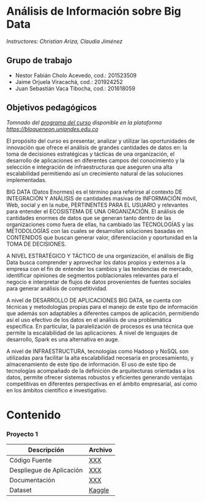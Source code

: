 # Análisis de Información sobre Big Data

*Instructores: Christian Ariza, Claudia Jiménez*

## Grupo de trabajo
* Nestor Fabián Cholo Acevedo, cod.: 201523509
* Jaime Orjuela Viracachá, cod.: 201924252
* Juan Sebastián Vaca Tibocha, cod.: 201618059

## Objetivos pedagógicos 
<i>Tomnado del <a href=https://bloqueneon.uniandes.edu.co/d2l/le/lessons/25917/topics/127502>programa del curso</a> disponible en la plataforma <a href=https://bloqueneon.uniandes.edu.co>https://bloqueneon.uniandes.edu.co</a></i>

El propósito del curso es presentar, analizar y utilizar las oportunidades de innovación que ofrece el análisis de grandes cantidades de datos en: la toma de decisiones estratégicas y tácticas de una organización, el desarrollo de aplicaciones en diferentes campos del conocimiento y la selección e integración de infraestructuras que aseguren una alta escalabilidad permitiendo así un crecimiento natural de las soluciones implementadas.

BIG DATA (Datos Enormes) es el término para referirse al contexto DE INTEGRACIÓN Y ANÁLISIS de cantidades masivas de INFORMACIÓN móvil, Web, social y en la nube, PERTINENTES PARA EL USUARIO y relevantes para entender el ECOSISTEMA DE UNA ORGANIZACIÓN. El análisis de cantidades enormes de datos que se generan tanto dentro de las organizaciones como fuera de ellas, ha cambiado las TECNOLOGÍAS y las METODOLOGÍAS con las cuales se desarrollan soluciones basadas en CONTENIDOS que buscan generar valor, diferenciación y oportunidad en la TOMA DE DECISIONES.

A NIVEL ESTRATÉGICO Y TÁCTICO de una organización, el análisis de Big Data busca comprender y aprovechar los datos propios y externos a la empresa con el fin de entender los cambios y las tendencias de mercado, identificar opiniones de segmentos poblacionales relevantes para el negocio e interpretar de flujos de datos provenientes de fuentes sociales para generar análisis de competitividad.

A nivel de DESARROLLO DE APLICACIONES BIG DATA, se cuenta con técnicas y metodologías propias para el manejo de este tipo de información que además son adaptables a diferentes campos de aplicación, permitiendo así el uso efectivo de los datos en el análisis de una problemática específica. En particular, la paralelización de procesos es una técnica que permite la escalabilidad de las aplicaciones. A nivel de lenguajes de desarrollo, Spark es una alternativa en auge.

A nivel de INFRAESTRUCTURA, tecnologías como Hadoop y NoSQL son utilizadas para facilitar la alta escalabilidad necesaria en procesamiento, y almacenamiento de este tipo de información. El uso de este tipo de tecnologías acompañado de la definición de arquitecturas orientadas a los datos, permite ofrecer sistemas robustos y eficientes generando ventajas competitivas en diferentes perspectivas en el ámbito empresarial, así como en los ámbitos científico e investigativo.

# Contenido
### Proyecto 1

|Descripción|Archivo|
|----|--------|
|Código Fuente|[XXX](https://github.com/jaimeorjuela/bigdata/readme.md)|
|Despliegue de Aplicación|[XXX](https://github.com/jaimeorjuela/bigdata/readme.md)|
|Documentación|[XXX](https://github.com/jaimeorjuela/bigdata/readme.md)|
|Dataset|[Kaggle](https://www.kaggle.com/c/miia4201-202019-p3-moviegenreclassification/data)|

